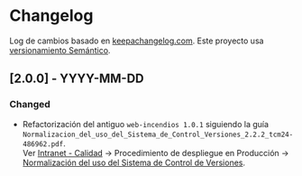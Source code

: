 # Changelog

Log de cambios basado en [keepachangelog.com](https://keepachangelog.com/es-ES).
Este proyecto usa [versionamiento Semántico](https://semver.org/spec/v2.0.0.html).

## [2.0.0] - YYYY-MM-DD

### Changed

- Refactorización del antiguo `web-incendios 1.0.1` siguiendo la guía `Normalizacion_del_uso_del_Sistema_de_Control_Versiones_2.2.2_tcm24-486962.pdf`.  
Ver [Intranet - Calidad](https://intranet.mapama.es/documentacion-y-formularios/calidad/) ->  Procedimiento de despliegue en Producción -> [Normalización del uso del Sistema de Control de Versiones](https://intranet.mapama.es/images/Normalizacion_del_uso_del_Sistema_de_Control_Versiones_2.2.2_tcm24-486962.pdf).

